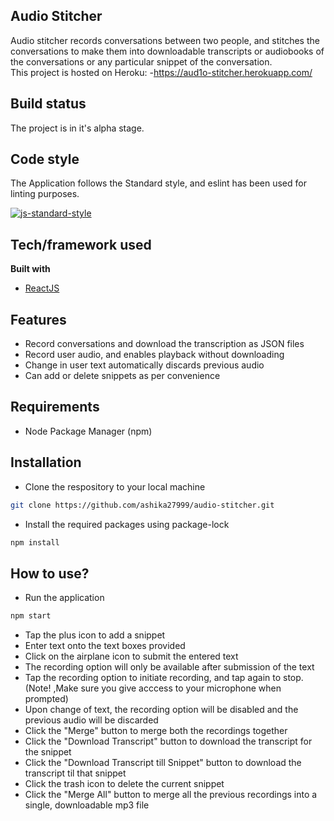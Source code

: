 ## Audio Stitcher
Audio stitcher records conversations between two people, and stitches the conversations to make them into downloadable transcripts or audiobooks of the conversations or any particular snippet of the conversation.  
This project is hosted on Heroku:
-https://aud1o-stitcher.herokuapp.com/

## Build status
The project is in it's alpha stage. 

## Code style
The Application follows the Standard style, and eslint has been used for linting purposes.

[![js-standard-style](https://img.shields.io/badge/code%20style-standard-brightgreen.svg?style=flat)](https://github.com/feross/standard)

## Tech/framework used
<b>Built with</b>
- [ReactJS](https://reactjs.org)

## Features
- Record conversations and download the transcription as JSON files
- Record user audio, and enables playback without downloading
- Change in user text automatically discards previous audio
- Can add or delete snippets as per convenience  

## Requirements
- Node Package Manager (npm)

## Installation
- Clone the respository to your local machine
```sh
git clone https://github.com/ashika27999/audio-stitcher.git
```

- Install the required packages using package-lock
```sh
npm install
```

## How to use?
- Run the application
```sh
npm start
```
- Tap the plus icon to add a snippet
- Enter text onto the text boxes provided
- Click on the airplane icon to submit the entered text
- The recording option will only be available after submission of the text
- Tap the recording option to initiate recording, and tap again to stop. (Note! ,Make sure you give acccess to your microphone when prompted)
- Upon change of text, the recording option will be disabled and the previous audio will be discarded
- Click the "Merge" button to merge both the recordings together
- Click the "Download Transcript" button to download the transcript for the snippet
- Click the "Download Transcript till Snippet" button to download the transcript til that snippet
- Click the trash icon to delete the current snippet
- Click the "Merge All" button to merge all the previous recordings into a single, downloadable mp3 file
